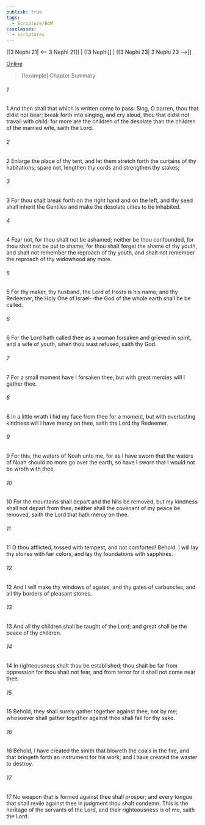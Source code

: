 ```yaml
---
publish: true
tags:
  - Scripture/BoM
cssclasses:
  - scriptures
---
```

[[3 Nephi 21| <-- 3 Nephi 21]] | [[3 Nephi]] | [[3 Nephi 23| 3 Nephi 23 -->]]

[Online](https://churchofjesuschrist.org/study/scriptures/bofm/3-ne/22?lang=eng)

>[!example] Chapter Summary
>
###### 1
1 And then shall that which is written come to pass: Sing, O barren, thou that didst not bear; break forth into singing, and cry aloud, thou that didst not travail with child; for more are the children of the desolate than the children of the married wife, saith the Lord.
###### 2
2 Enlarge the place of thy tent, and let them stretch forth the curtains of thy habitations; spare not, lengthen thy cords and strengthen thy stakes;
###### 3
3 For thou shalt break forth on the right hand and on the left, and thy seed shall inherit the Gentiles and make the desolate cities to be inhabited.
###### 4
4 Fear not, for thou shalt not be ashamed; neither be thou confounded, for thou shalt not be put to shame; for thou shalt forget the shame of thy youth, and shalt not remember the reproach of thy youth, and shalt not remember the reproach of thy widowhood any more.
###### 5
5 For thy maker, thy husband, the Lord of Hosts is his name; and thy Redeemer, the Holy One of Israel--the God of the whole earth shall he be called.
###### 6
6 For the Lord hath called thee as a woman forsaken and grieved in spirit, and a wife of youth, when thou wast refused, saith thy God.
###### 7
7 For a small moment have I forsaken thee, but with great mercies will I gather thee.
###### 8
8 In a little wrath I hid my face from thee for a moment, but with everlasting kindness will I have mercy on thee, saith the Lord thy Redeemer.
###### 9
9 For this, the waters of Noah unto me, for as I have sworn that the waters of Noah should no more go over the earth, so have I sworn that I would not be wroth with thee.
###### 10
10 For the mountains shall depart and the hills be removed, but my kindness shall not depart from thee, neither shall the covenant of my peace be removed, saith the Lord that hath mercy on thee.
###### 11
11 O thou afflicted, tossed with tempest, and not comforted! Behold, I will lay thy stones with fair colors, and lay thy foundations with sapphires.
###### 12
12 And I will make thy windows of agates, and thy gates of carbuncles, and all thy borders of pleasant stones.
###### 13
13 And all thy children shall be taught of the Lord; and great shall be the peace of thy children.
###### 14
14 In righteousness shalt thou be established; thou shalt be far from oppression for thou shalt not fear, and from terror for it shall not come near thee.
###### 15
15 Behold, they shall surely gather together against thee, not by me; whosoever shall gather together against thee shall fall for thy sake.
###### 16
16 Behold, I have created the smith that bloweth the coals in the fire, and that bringeth forth an instrument for his work; and I have created the waster to destroy.
###### 17
17 No weapon that is formed against thee shall prosper; and every tongue that shall revile against thee in judgment thou shalt condemn. This is the heritage of the servants of the Lord, and their righteousness is of me, saith the Lord.



